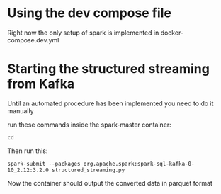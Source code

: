 # Using the dev compose file
Right now the only setup of spark is implemented in docker-compose.dev.yml 

# Starting the structured streaming from Kafka

Until an automated procedure has been implemented you need to do it manually

run these commands inside the spark-master container:

```
cd
```
Then run this:

```
spark-submit --packages org.apache.spark:spark-sql-kafka-0-10_2.12:3.2.0 structured_streaming.py
```

Now the container should output the converted data in parquet format

